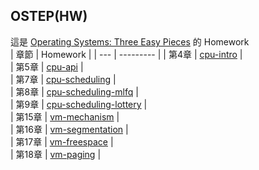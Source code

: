 ## OSTEP(HW)  
這是 [Operating Systems: Three Easy Pieces](https://pages.cs.wisc.edu/~remzi/OSTEP/) 的 Homework  
| 章節 | Homework |
| --- | --------- | 
| 第4章 | [cpu-intro](./cpu-intro/HW) |  
| 第5章 | [cpu-api](./cpu-api/HW) |  
| 第7章 | [cpu-scheduling](./cpu-sched/HW) |  
| 第8章 | [cpu-scheduling-mlfq](./cpu-sched-mlfq/HW) |  
| 第9章 | [cpu-scheduling-lottery](./cpu-sched-lottery/HW) |  
| 第15章 | [vm-mechanism](./vm-mechanism/HW) |  
| 第16章 | [vm-segmentation](./vm-segmentation/HW) |  
| 第17章 | [vm-freespace](./vm-freespace/HW) |  
| 第18章 | [vm-paging](./vm-paging/HW) |